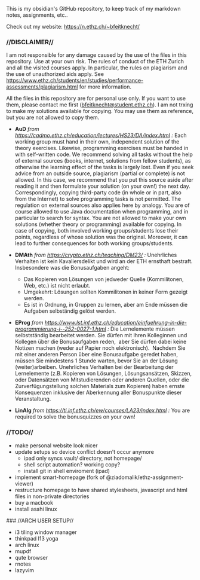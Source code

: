 This is my obsidian's GitHub repository, to keep track of my markdown notes, assignments, etc..

Check out my website: https://n.ethz.ch/~bfeitknecht/


### //DISCLAIMER//

I am not responsible for any damage caused by the use of the files in this repository. Use at your own risk. The rules of conduct of the ETH Zurich and all the visited courses apply. In particular, the rules on plagiarism and the use of unauthorized aids apply. See https://www.ethz.ch/students/en/studies/performance-assessments/plagiarism.html for more information.

All the files in this repository are for personal use only. If you want to use them, please contact me first (bfeitknecht@student.ethz.ch). I am not trxing to make my solutions available for copying. You may use them as reference, but you are not allowed to copy them.


- **AuD**
*from https://cadmo.ethz.ch/education/lectures/HS23/DA/index.html :*
Each working group must hand in their own, independent solution of the theory exercises. Likewise, programming exercises must be handed in with self-written code. We recommend solving all tasks without the help of external sources (books, internet, solutions from fellow students), as otherwise the learning effect of the tasks is largely lost. Even if you seek advice from an outside source, plagiarism (partial or complete) is not allowed. In this case, we recommend that you put this source aside after reading it and then formulate your solution (on your own!) the next day. Correspondingly, copying third-party code (in whole or in part, also from the Internet) to solve programming tasks is not permitted. The regulation on external sources also applies here by analogy. You are of course allowed to use Java documentation when programming, and in particular to search for syntax. You are not allowed to make your own solutions (whether theory or programming) available for copying. In case of copying, both involved working groups/students lose their points, regardless of whose solution was the original. Moreover, it can lead to further consequences for both working groups/students.


- **DMAth**
*from https://crypto.ethz.ch/teaching/DM23/ :*
Unehrliches Verhalten ist kein Kavaliersdelikt und wird an der ETH ernsthaft bestraft. Insbesondere was die Bonusaufgaben angeht:
    - Das Kopieren von Lösungen von jedweder Quelle (Kommilitonen, Web, etc.) ist nicht erlaubt.
    - Umgekehrt: Lösungen sollten Kommilitonen in keiner Form gezeigt werden.
    - Es ist in Ordnung, in Gruppen zu lernen, aber am Ende müssen die Aufgaben selbständig gelöst werden.


- **EProg**
*from https://www.lst.inf.ethz.ch/education/einfuehrung-in-die-programmierung-i--252-0027-1.html :*
Die Lernelemente müssen selbstständig bearbeitet werden. Sie dürfen mit Ihren Kolleginnen und Kollegen über die Bonusaufgaben reden,  aber Sie dürfen dabei keine Notizen machen (weder auf Papier noch elektronisch).  Nachdem Sie mit einer anderen Person über eine Bonusaufgabe geredet haben, müssen Sie mindestens 1 Stunde warten, bevor Sie an der Lösung (weiter)arbeiben. Unehrliches Verhalten bei der Bearbeitung der Lernelemente (z.B. Kopieren von Lösungen, Lösungsansätzen, Skizzen, oder Datensätzen von Mitstudierenden oder anderen Quellen, oder die Zurverfügungstellung solchen Materials zum Kopieren) haben ernste Konsequenzen inklusive der Aberkennung aller Bonuspunkte dieser Veranstaltung.


- **LinAlg**
*from https://ti.inf.ethz.ch/ew/courses/LA23/index.html :*
You are required to solve the bonusquizzes on your own!




### //TODO//

- make personal website look nicer
- update setups so device conflict doesn't occur anymore
    - ipad only syncs vault/ directory, not homepage/
    - shell script automation? working copy?
    - install git in shell enviroment (ipad)
- implement smart-homepage (fork of @ziadomalik/ethz-assignment-viewer)
- restructure homepage to have shared stylesheets, javascript and html files in non-private directories
- buy a macbook
- install asahi linux







### //ARCH USER SETUP//

- i3 tiling window manager
- thinkpad l13 yoga
- arch linux
- mupdf
- qute browser
- rnotes
- lazyvim

